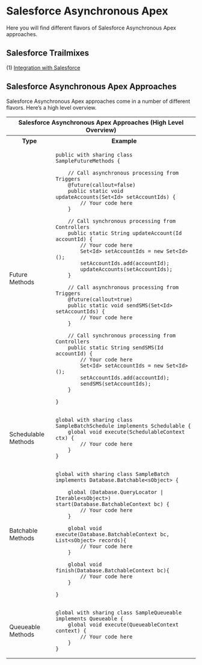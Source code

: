 # Salesforce Asynchronous Apex

Here you will find different flavors of Salesforce Asynchronous Apex approaches.

## Salesforce Trailmixes
(1) <a href="https://trailhead.salesforce.com/en/users/00550000006G25XAAS/trailmixes/integration-with-salesforce" target="_blank" alt="Integration with Salesforce">Integration with Salesforce</a><br/>

## Salesforce Asynchronous Apex Approaches
Salesforce Asynchronous Apex approaches come in a number of different flavors. Here’s a high level overview.

<table>
	<tr>
		<th colspan="7">Salesforce Asynchronous Apex Approaches (High Level Overview)</th>
	</tr>
	<tr>
		<th>Type</th>
		<th>Example</th>
	</tr>
	<tr>
		<td>Future Methods</td>
<td>

```
public with sharing class SampleFutureMethods {

    // Call asynchronous processing from Triggers
    @future(callout=false)
    public static void updateAccounts(Set<Id> setAccountIds) {
        // Your code here
    }

    // Call synchronous processing from Controllers
    public static String updateAccount(Id accountId) {
        // Your code here
        Set<Id> setAccountIds = new Set<Id>();
        setAccountIds.add(accountId);
        updateAccounts(setAccountIds);
    }

    // Call asynchronous processing from Triggers
    @future(callout=true)
    public static void sendSMS(Set<Id> setAccountIds) {
        // Your code here
    }

    // Call synchronous processing from Controllers
    public static String sendSMS(Id accountId) {
        // Your code here
        Set<Id> setAccountIds = new Set<Id>();
        setAccountIds.add(accountId);
        sendSMS(setAccountIds);
    }

}
```

</td>
	</tr>
	<tr>
		<td>Schedulable Methods</td>
<td>

```
global with sharing class SampleBatchSchedule implements Schedulable {
	global void execute(SchedulableContext ctx) {
		// Your code here
	}
}
```

</td>
	</tr>
	<tr>
		<td>Batchable Methods</td>
<td>

```
global with sharing class SampleBatch implements Database.Batchable<sObject> {

    global (Database.QueryLocator | Iterable<sObject>) start(Database.BatchableContext bc) {
        // Your code here
    }

    global void execute(Database.BatchableContext bc, List<sObject> records){
        // Your code here
    }    

    global void finish(Database.BatchableContext bc){
        // Your code here
    }    

}
```

</td>
	</tr>
	<tr>
		<td>Queueable Methods</td>
<td>

```
global with sharing class SampleQueueable implements Queueable { 
    global void execute(QueueableContext context) {
        // Your code here
    }
}
```

</td>
	</tr>
</table>
